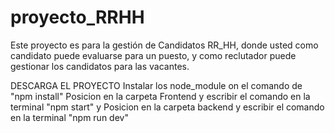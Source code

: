 # proyecto_RRHH
Este proyecto es para la gestión de Candidatos RR_HH, donde usted como candidato puede evaluarse para un puesto, y como reclutador puede gestionar los candidatos para las vacantes.

DESCARGA EL PROYECTO 
Instalar los node_module on el comando de "npm install"
Posicion en la carpeta Frontend y escribir el comando en la terminal "npm start" y 
Posicion en la carpeta backend y escribir el comando en la terminal "npm run dev"
